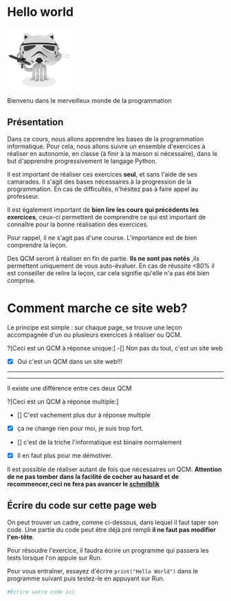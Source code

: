 # Hello world


![Minion](../img/stormtroopocat.png)


Bienvenu dans le merveilleux monde de la programmation



## Présentation
Dans ce cours, nous allons apprendre les bases de la programmation informatique.
Pour cela, nous allons suivre un ensemble d'exercices à réaliser en autonomie, en classe (à finir à la maison si nécessaire), dans le but d'apprendre progressivement le langage Python.

Il est important de réaliser ces exercices **seul**, et sans l'aide de ses camarades. Il s'agit des bases nécessaires à la progression de la programmation.
En cas de difficultés, n'hésitez pas à faire appel au professeur.

Il est également important de **bien lire les cours qui précèdents les exercices**, ceux-ci permettent de comprendre ce qui est important de connaître pour la bonne réalisation des exercices.

Pour rappel, il ne s'agit pas d'une course. L'importance est de bien comprendre la leçon.


Des QCM seront à réaliser en fin de partie. **Ils ne sont pas notés** ,ils permettent uniquement de vous auto-évaluer. En cas de réussite <80% il est conseiller de relire la leçon, car cela signifie qu'elle n'a pas été bien comprise.



# Comment marche ce site web?

Le principe est simple : sur chaque page, se trouve une leçon accompagnée d'un ou plusieurs exercices à réaliser ou QCM.

?[Ceci est un QCM à réponse unique:]
-[] Non pas du tout, c'est un site web
-[x] Oui c'est un QCM dans un site web!!!

***
***

Il existe une différence entre ces deux QCM

?[Ceci est un QCM à réponse multiple:]
- [] C'est vachement plus dur à réponse multiple
- [x] ça ne change rien pour moi, je suis trop fort.
- [] c'est de la triche l'informatique est binaire normalement
- [x] Il en faut plus pour me démotiver.

Il est possible de réaliser autant de fois que nécessaires un QCM.
**Attention de ne pas tomber dans la facilité de cocher au hasard et de recommencer,ceci ne fera pas avancer le [schmilblik](https://fr.wikipedia.org/wiki/Schmilblick)**



## Écrire du code sur cette page web

On peut trouver un cadre, comme ci-dessous, dans lequel il faut taper son code. Une partie du code peut être déjà pré rempli **il ne faut pas modifier l'en-tête**.

Pour résoudre l'exercice, il faudra écrire un programme qui passera les tests lorsque l'on appuie sur Run.

Pour vous entraîner, essayez d'écrire `print("Hello World")` dans le programme suivant puis testez-le en appuyant sur Run.



```python runnable
#Ecrire votre code ici
```
